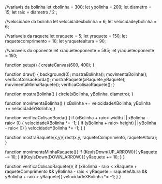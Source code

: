 //variavis da bolinha
let xbolinha = 300;
let ybolinha = 200;
let diametro = 15;
let raio =  diametro / 2 ;

//velocidade da bolinha
let velocidadexbolinha = 6;
let velocidadeybolinha = 6;


//variaveis da raquete
let xraquete = 5;
let yraquete = 150;
let raquetecomprimento = 10;
let yraquetealtura = 90;

//variaveis do oponente
let xraqueteoponente = 585;
let yraqueteoponente = 150;

function setup() {
  createCanvas(600, 400);
}

function draw() {
  background(0);
  mostraBolinha();
  movimentaBolinha();
  verificaColisaoBorda();
  mostraRaquete(xRaquete,yRaquete);
  movimentaMinhaRaquete();
  verificaColisaoRaquete();
}

function mostraBolinha() {
  circle(xBolinha, yBolinha, diametro);
}

function movimentaBolinha() {
  xBolinha += velocidadeXBolinha;
  yBolinha += velocidadeYBolinha;
}

function verificaColisaoBorda() {
  if (xBolinha + raio> width) ||
    xBolinha - raio< 0) {
      velocidadeXBolinha *= -1;
    }
  if (yBolinha + raio> height) ||
    yBolinha - raio< 0) }
   velocidadeYBolinha *= -1;
  }
} 
 
function mostraRaquete(x,y){
  rect(x,y, raqueteComprimento,
      raqueteAltura);
}



function movimentaMinhaRaquete(){
  if (KeyIsDown(UP_ARROW)){
    yRaquete -= 10;
  }
 if(KeyIsDown(DOWN_ARROW)){
   yRaquete += 10;
 } 
}

function verificaColisaoRaquete(){
  if (xBolinha - raio < xRaquete + raqueteComprimento &&
    yBolinha - raio < yRaquete + raqueteAltura &&
     yBolinha + raio > yRaquete){
    velocidadeXBolinha *= -1;
  }
}
